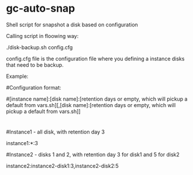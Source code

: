 # gc-auto-snap
Shell script for snapshot a disk based on configuration

Calling script in floowing way:

./disk-backup.sh config.cfg

config.cfg file is the configuration file where you defining a instance disks that need to be backup.

Example:

#Configuration format:

#[instance name]:[disk name]:[retention days or empty, which will pickup a default from vars.sh][,[disk name]:[retention days or empty, which will pickup a default from vars.sh]]
#

#Instance1 - all disk, with retention day 3

instance1:*:3

#Instance2 - disks 1 and 2, with retention day 3 for disk1 and 5 for disk2

instance2:instance2-disk1:3,instance2-disk2:5
